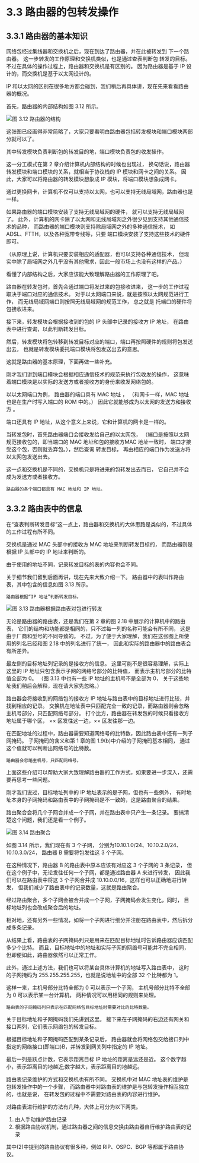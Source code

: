 # 3.3  路由器的包转发操作

## 3.3.1 路由器的基本知识


网络包经过集线器和交换机之后，现在到达了路由器，并在此被转发到 下一个路由器。
这一步转发的工作原理和交换机类似，也是通过查表判断包 转发的目标。
不过在具体的操作过程上，路由器和交换机是有区别的。
因为路由器是基于 IP 设计的，而交换机是基于以太网设计的。

IP 和以太网的区别在很多地方都会碰到，我们稍后再具体讲，现在先来看看路由器的概况。

首先，路由器的内部结构如图 3.12 所示。

![图 3.12 路由器的结构](./images/3.12.png)

这张图已经画得非常简略了，大家只要看明白路由器包括转发模块和端口模块两部分就可以了。

其中转发模块负责判断包的转发目的地，端口模块负责包的收发操作。

这一分工模式在第 2 章介绍计算机内部结构的时候也出现过，
换句话说，路由器转发模块和端口模块的关系，就相当于协议栈的 IP 模块和网卡之间的关系。
因此，大家可以将路由器的转发模块想象成 IP 模块，将端口模块想象成网卡。

通过更换网卡，计算机不仅可以支持以太网，也可以支持无线局域网，路由器也是一样。

如果路由器的端口模块安装了支持无线局域网的硬件， 就可以支持无线局域网了。
此外，计算机的网卡除了以太网和无线局域网之外很少见到支持其他通信技术的品种，
而路由器的端口模块则支持除局域网之外的多种通信技术，
如 ADSL、FTTH，以及各种宽带专线等，只要 端口模块安装了支持这些技术的硬件即可。

（从原理上说，计算机只要安装相应的适配器，也可以支持各种通信技术，
但现实中除了局域网之外几乎没有其他需求，因此一般市场上也没有这样的产品。）

看懂了内部结构之后，大家应该能大致理解路由器的工作原理了吧。

路由器在转发包时，首先会通过端口将发过来的包接收进来，
这一步的工作过程取决于端口对应的通信技术。
对于以太网端口来说，就是按照以太网规范进行工作，
而无线局域网端口则按照无线局域网的规范工作，
总之就是 托端口的硬件将包接收进来。

接下来，转发模块会根据接收到的包的 IP 头部中记录的接收方 IP 地址，
在路由表中进行查询，以此判断转发目标。

然后，转发模块将包转移到转发目标对应的端口，端口再按照硬件的规则将包发送出去，
也就是转发模块委托端口模块将包发送出去的意思。

这就是路由器的基本原理，下面再做一些补充。

刚才我们讲到端口模块会根据相应通信技术的规范来执行包收发的操作，
这意味着端口模块是以实际的发送方或者接收方的身份来收发网络包的。

以以太网端口为例， 路由器的端口具有 MAC 地址 ，
（和网卡一样，MAC 地址也是在生产时写入端口的 ROM 中的。）
因此它就能够成为以太网的发送方和接收方 。

端口还具有 IP 地址，从这个意义上来说，它和计算机的网卡是一样的。

当转发包时，首先路由器端口会接收发给自己的以太网包，
（端口是按照以太网规范接收包的，即当端口的 MAC 地址和包的接收方MAC 地址一致时，
端口才接受这个包，否则就丢弃包。），然后查询 转发目标，
再由相应的端口作为发送方将以太网包发送出去。

这一点和交换机是不同的，交换机只是将进来的包转发出去而已，
它自己并不会成为发送方或者接收方。

    路由器的各个端口都具有 MAC 地址和 IP 地址。

## 3.3.2 路由表中的信息

在“查表判断转发目标”这一点上，路由器和交换机的大体思路是类似的，不过具体的工作过程有所不同。

交换机是通过 MAC 头部中的接收方 MAC 地址来判断转发目标的，
而路由器则是根据 IP 头部中的 IP 地址来判断的。

由于使用的地址不同，记录转发目标的表的内容也会不同。

关于细节我们留到后面再讲，现在先来大致介绍一下。
路由器中的表叫作路由表，其中包含的信息如图 3.13 所示。

    路由器根据“IP 地址”判断转发目标。

![图 3.13 路由器根据路由表对包进行转发](./images/3.13.png)

无论是路由器的路由表，还是我们在第 2 章的图 2.18 中展示的计算机中的路由表，
它们的结构和功能都是相同的，只不过每一列的名称可能会有所不同，
这是由于厂商和型号的不同导致的。
不过，为了便于大家理解，我们在这张图上所使用的列名已经和图 2.18 中的列名进行了统一，
因此和实际的路由器中的路由表会有所差异。

最左侧的目标地址列记录的是接收方的信息。
这里可能不是很容易理解，实际上这里的 IP 地址只包含表示子网的网络号部分的比特值，
而表示主机号部分的比特值全部为 0。
（图 3.13 中也有一些 IP 地址的主机号不是全部为 0，
关于这些地址我们稍后会解释，现在请大家先忽略。）

路由器会将接收到的网络包的接收方 IP 地址与路由表中的目标地址进行比较，并找到相应的记录。
交换机在地址表中只匹配完全一致的记录，而路由器则会忽略主机号部分，只匹配网络号部分。
打个比方，路由器在转发包的时候只看接收方地址属于哪个区， ×× 区发往这一边，×× 区发往那一边。

在匹配地址的过程中，路由器需要知道网络号的比特数，因此路由表中还有一列子网掩码。
子网掩码的含义和第 1 章的图 1.9(b)中介绍的子网掩码基本相同，
通过这个值就可以判断出网络号的比特数。

    路由器会忽略主机号，只匹配网络号。

上面这些介绍可以帮助大家大致理解路由器的工作方式，如果要进一步深入，还需要再思考一些问题。

刚才我们说过，目标地址列中的 IP 地址表示的是子网，但也有一些例外，
有时地址本身的子网掩码和路由表中的子网掩码是不一致的，这是路由聚合的结果。

路由聚合会将几个子网合并成一个子网，并在路由表中只产生一条记录。
要搞清楚这个问题，我们还是看一个例子。

![图 3.14 路由聚合](./images/3.14.png)

如图 3.14 所示，我们现在有 3 个子网，
分别为10.10.1.0/24、10.10.2.0/24、10.10.3.0/24，
路由器 B 需要将包发往这 3 个子网。

在这种情况下，路由器 B 的路由表中原本应该有对应这 3 个子网的 3 条记录，
但在这个例子中，无论发往任何一个子网，都是通过路由器 A 来进行转发，
因此我们可以在路由表中将这 3 个子网合并成 10.10.0.0/16，这样也可以正确地进行转发，
但我们减少了路由表中的记录数量，这就是路由聚合。

经过路由聚合，多个子网会被合并成一个子网，子网掩码会发生变化，同时，
目标地址列也会改成聚合后的地址。

相对地，还有另外一些情况，如将一个子网进行细分并注册在路由表中，然后拆分成多条记录。

从结果上看，路由表的子网掩码列只是用来在匹配目标地址时告诉路由器应该匹配多少个比特。
而且，目标地址中的地址和实际子网的网络号可能并不完全相同，但即便如此，路由器依然可以正常工作。

此外，通过上述方法，我们也可以将某台具体计算机的地址写入路由表中，
这时的子网掩码为 255.255.255.255，也就是说地址中的全部 32 个比特都为 1。

这样一来，主机号部分比特全部为 0 可以表示一个子网，
主机号部分比特不全部为 0 可以表示某一台计算机，
两种情况可以用相同的规则来处理。

    路由表的子网掩码列只表示在匹配网络包目标地址时需要对比的比特数量。

关于目标地址和子网掩码我们先讲到这里。
接下来在子网掩码的右边还有网关和接口两列，它们表示网络包的转发目标。

根据目标地址和子网掩码匹配到某条记录后，
路由器就会将网络包交给接口列中指定的网络接口(即端口)B，并转发到网关列中指定的 IP 地址。

最后一列是跃点计数，它表示距离目标 IP 地址的距离是远还是近。
这个数字越小，表示距离目的地越近;数字越大，表示距离目的地越远。

路由表记录维护的方式和交换机也有所不同。
交换机中对 MAC 地址表的维护是包转发操作中的一个步骤，
而路由器中对路由表的维护是与包转发操作相互独立的，也就是说，
在转发包的过程中不需要对路由表的内容进行维护。

对路由表进行维护的方法有几种，大体上可分为以下两类。
 1. 由人手动维护路由记录
 2. 根据路由协议机制，通过路由器之间的信息交换由路由器自行维护路由表的记录

其中(2)中提到的路由协议有很多种，例如 RIP、OSPC、BGP 等都属于路由协议。